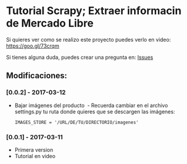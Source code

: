 # Tutorial Scrapy; Extraer informacin de Mercado Libre

Si quieres ver como se realizo este proyecto puedes verlo en video: https://goo.gl/73crqm

Si tienes alguna duda, puedes crear una pregunta en: [Issues](https://github.com/luisramirez-m/mercadolibre-scrapy/issues "Issues")

## Modificaciones:


### [0.0.2] - 2017-03-12
- Bajar imágenes del producto
  - Recuerda cambiar en el archivo settings.py tu ruta donde quieres que se descargen las imágenes:
  
    ```
    IMAGES_STORE = '/URL/DE/TU/DIRECTORIO/imagenes'
    ```

### [0.0.1] - 2017-03-11
- Primera version
- Tutorial en video
